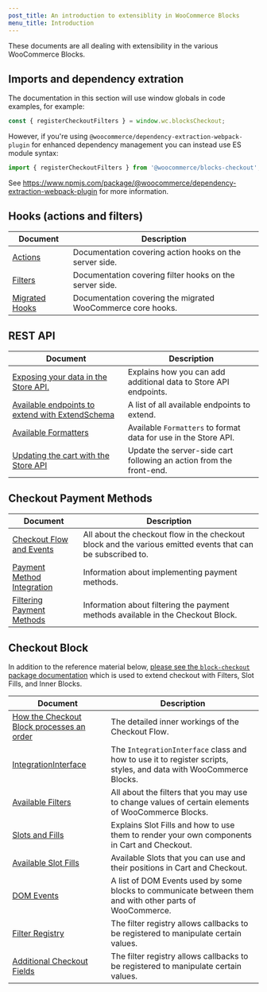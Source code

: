 ```yaml
---
post_title: An introduction to extensiblity in WooCommerce Blocks
menu_title: Introduction
---
```


These documents are all dealing with extensibility in the various WooCommerce Blocks.

## Imports and dependency extration

The documentation in this section will use window globals in code examples, for example:

```js
const { registerCheckoutFilters } = window.wc.blocksCheckout;
```

However, if you're using `@woocommerce/dependency-extraction-webpack-plugin` for enhanced dependency management you can instead use ES module syntax:

```js
import { registerCheckoutFilters } from '@woocommerce/blocks-checkout';
```

See <https://www.npmjs.com/package/@woocommerce/dependency-extraction-webpack-plugin> for more information.

## Hooks (actions and filters)

| Document                      | Description                                             |
| ----------------------------- | ------------------------------------------------------- |
| [Actions](https://github.com/woocommerce/woocommerce/blob/trunk/plugins/woocommerce-blocks/docs/third-party-developers/extensibility/hooks/actions.md) | Documentation covering action hooks on the server side. |
| [Filters](https://github.com/woocommerce/woocommerce/blob/trunk/plugins/woocommerce-blocks/docs/third-party-developers/extensibility/hooks/filters.md) | Documentation covering filter hooks on the server side. |
| [Migrated Hooks](../cart-and-checkout-blocks/hooks/migrated-hooks.md) | Documentation covering the migrated WooCommerce core hooks. |

## REST API

| Document                                                                                       | Description                                                         |
| ---------------------------------------------------------------------------------------------- | ------------------------------------------------------------------- |
| [Exposing your data in the Store API.](https://github.com/woocommerce/woocommerce/blob/trunk/plugins/woocommerce-blocks/docs/third-party-developers/extensibility/rest-api/extend-rest-api-add-data.md)                 | Explains how you can add additional data to Store API endpoints.    |
| [Available endpoints to extend with ExtendSchema](https://github.com/woocommerce/woocommerce/blob/trunk/plugins/woocommerce-blocks/docs/third-party-developers/extensibility/rest-api/available-endpoints-to-extend.md) | A list of all available endpoints to extend.                        |
| [Available Formatters](https://github.com/woocommerce/woocommerce/blob/trunk/plugins/woocommerce-blocks/docs/third-party-developers/extensibility/rest-api/extend-rest-api-formatters.md)                               | Available `Formatters` to format data for use in the Store API.     |
| [Updating the cart with the Store API](https://github.com/woocommerce/woocommerce/blob/trunk/plugins/woocommerce-blocks/docs/third-party-developers/extensibility/rest-api/extend-rest-api-update-cart.md)              | Update the server-side cart following an action from the front-end. |

## Checkout Payment Methods

| Document                                                                               | Description                                                                                                 |
| -------------------------------------------------------------------------------------- | ----------------------------------------------------------------------------------------------------------- |
| [Checkout Flow and Events](../cart-and-checkout-blocks/checkout-payment-methods/checkout-flow-and-events.md)     | All about the checkout flow in the checkout block and the various emitted events that can be subscribed to. |
| [Payment Method Integration](../cart-and-checkout-blocks/checkout-payment-methods/payment-method-integration.md) | Information about implementing payment methods.                                                             |
| [Filtering Payment Methods](../cart-and-checkout-blocks/checkout-payment-methods/filtering-payment-methods.md)   | Information about filtering the payment methods available in the Checkout Block.                            |

## Checkout Block

In addition to the reference material below, [please see the `block-checkout` package documentation](https://github.com/woocommerce/woocommerce/blob/trunk/plugins/woocommerce-blocks/packages/checkout/README.md) which is used to extend checkout with Filters, Slot Fills, and Inner Blocks.

| Document                                                                                         | Description                                                                                                       |
|--------------------------------------------------------------------------------------------------| ----------------------------------------------------------------------------------------------------------------- |
| [How the Checkout Block processes an order](../cart-and-checkout-blocks/how-checkout-processes-an-order.md) | The detailed inner workings of the Checkout Flow.                                                                 |
| [IntegrationInterface](../cart-and-checkout-blocks/integration-interface.md)                                | The `IntegrationInterface` class and how to use it to register scripts, styles, and data with WooCommerce Blocks. |
| [Available Filters](../cart-and-checkout-blocks/available-filters.md)                                       | All about the filters that you may use to change values of certain elements of WooCommerce Blocks.                |
| [Slots and Fills](../cart-and-checkout-blocks/slot-fills.md)                                                | Explains Slot Fills and how to use them to render your own components in Cart and Checkout.                       |
| [Available Slot Fills](../cart-and-checkout-blocks/available-slot-fills.md)                                 | Available Slots that you can use and their positions in Cart and Checkout.                                        |
| [DOM Events](../cart-and-checkout-blocks/dom-events.md)                                                     | A list of DOM Events used by some blocks to communicate between them and with other parts of WooCommerce.         |
| [Filter Registry](https://github.com/woocommerce/woocommerce/blob/trunk/plugins/woocommerce-blocks/packages/checkout/filter-registry/README.md)                          | The filter registry allows callbacks to be registered to manipulate certain values.                               |
| [Additional Checkout Fields](../cart-and-checkout-blocks/additional-checkout-fields.md)                     | The filter registry allows callbacks to be registered to manipulate certain values.                               |
